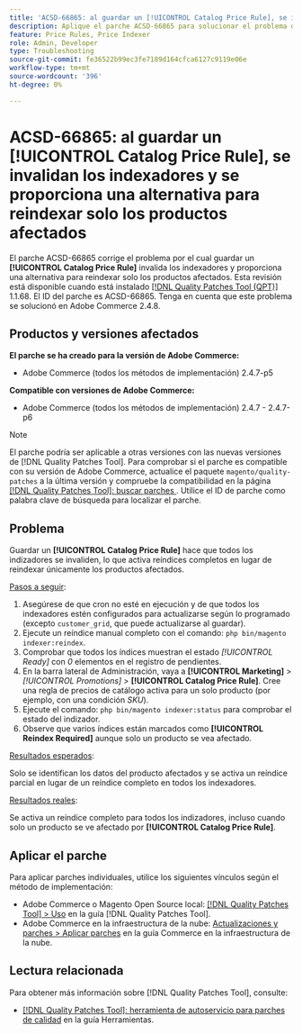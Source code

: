 ```yaml
---
title: 'ACSD-66865: al guardar un [!UICONTROL Catalog Price Rule], se invalidan los indexadores y se proporciona una alternativa para reindexar solo los productos afectados'
description: Aplique el parche ACSD-66865 para solucionar el problema de Adobe Commerce donde  al guardar [!UICONTROL Catalog Price Rules] se invalidan los indizadores y se proporciona una alternativa para reindexar solo los productos afectados.
feature: Price Rules, Price Indexer
role: Admin, Developer
type: Troubleshooting
source-git-commit: fe36522b99ec3fe7189d164cfca6127c9119e06e
workflow-type: tm+mt
source-wordcount: '396'
ht-degree: 0%

---
```



# ACSD-66865: al guardar un **[!UICONTROL Catalog Price Rule]**, se invalidan los indexadores y se proporciona una alternativa para reindexar solo los productos afectados

El parche ACSD-66865 corrige el problema por el cual guardar un **[!UICONTROL Catalog Price Rule]** invalida los indexadores y proporciona una alternativa para reindexar solo los productos afectados. Esta revisión está disponible cuando está instalado [[!DNL Quality Patches Tool (QPT)]](/help/tools/quality-patches-tool/quality-patches-tool-to-self-serve-quality-patches.md) 1.1.68. El ID del parche es ACSD-66865. Tenga en cuenta que este problema se solucionó en Adobe Commerce 2.4.8.

## Productos y versiones afectados

**El parche se ha creado para la versión de Adobe Commerce:**

* Adobe Commerce (todos los métodos de implementación) 2.4.7-p5

**Compatible con versiones de Adobe Commerce:**

* Adobe Commerce (todos los métodos de implementación) 2.4.7 - 2.4.7-p6

>[!NOTE]
>
>El parche podría ser aplicable a otras versiones con las nuevas versiones de [!DNL Quality Patches Tool]. Para comprobar si el parche es compatible con su versión de Adobe Commerce, actualice el paquete `magento/quality-patches` a la última versión y compruebe la compatibilidad en la página [[!DNL Quality Patches Tool]: buscar parches &#x200B;](https://experienceleague.adobe.com/tools/commerce-quality-patches/index.html?lang=es). Utilice el ID de parche como palabra clave de búsqueda para localizar el parche.

## Problema

Guardar un **[!UICONTROL Catalog Price Rule]** hace que todos los indizadores se invaliden, lo que activa reíndices completos en lugar de reindexar únicamente los productos afectados.

<u>Pasos a seguir</u>:

1. Asegúrese de que cron no esté en ejecución y de que todos los indexadores estén configurados para actualizarse según lo programado (excepto `customer_grid`, que puede actualizarse al guardar).
2. Ejecute un reíndice manual completo con el comando: `php bin/magento indexer:reindex`.
3. Comprobar que todos los índices muestran el estado *[!UICONTROL Ready]* con *0* elementos en el registro de pendientes.
4. En la barra lateral de Administración, vaya a **[!UICONTROL Marketing]** > *[!UICONTROL Promotions]* > **[!UICONTROL Catalog Price Rule]**. Cree una regla de precios de catálogo activa para un solo producto (por ejemplo, con una condición *SKU*).
5. Ejecute el comando: `php bin/magento indexer:status` para comprobar el estado del indizador.
6. Observe que varios índices están marcados como **[!UICONTROL Reindex Required]** aunque solo un producto se vea afectado.

<u>Resultados esperados</u>:

Solo se identifican los datos del producto afectados y se activa un reíndice parcial en lugar de un reíndice completo en todos los indexadores.

<u>Resultados reales</u>:

Se activa un reíndice completo para todos los indizadores, incluso cuando solo un producto se ve afectado por **[!UICONTROL Catalog Price Rule]**.

## Aplicar el parche

Para aplicar parches individuales, utilice los siguientes vínculos según el método de implementación:

* Adobe Commerce o Magento Open Source local: [[!DNL Quality Patches Tool] > Uso](/help/tools/quality-patches-tool/usage.md) en la guía [!DNL Quality Patches Tool].
* Adobe Commerce en la infraestructura de la nube: [Actualizaciones y parches > Aplicar parches](https://experienceleague.adobe.com/docs/commerce-cloud-service/user-guide/develop/upgrade/apply-patches.html?lang=es) en la guía Commerce en la infraestructura de la nube.

## Lectura relacionada

Para obtener más información sobre [!DNL Quality Patches Tool], consulte:

* [[!DNL Quality Patches Tool]: herramienta de autoservicio para parches de calidad](/help/tools/quality-patches-tool/quality-patches-tool-to-self-serve-quality-patches.md) en la guía Herramientas.
